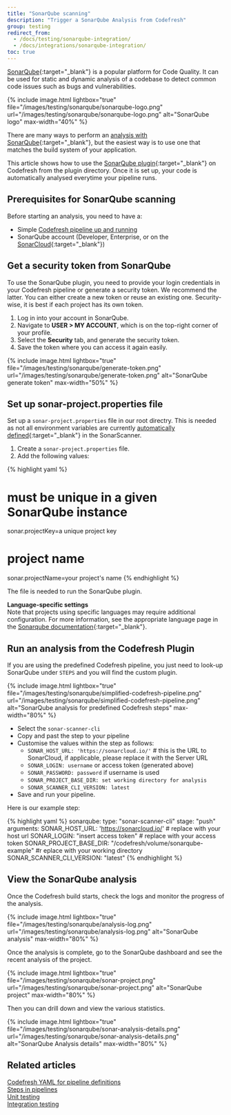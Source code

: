 ```yaml
---
title: "SonarQube scanning"
description: "Trigger a SonarQube Analysis from Codefresh"
group: testing
redirect_from:
  - /docs/testing/sonarqube-integration/
  - /docs/integrations/sonarqube-integration/
toc: true
---
```


[SonarQube](https://www.sonarqube.org/){:target="\_blank"} is a popular platform for Code Quality. It can be used for static and dynamic analysis of a codebase to detect common code issues such as bugs and vulnerabilities. 


{% include image.html 
lightbox="true" 
file="/images/testing/sonarqube/sonarqube-logo.png" 
url="/images/testing/sonarqube/sonarqube-logo.png" 
alt="SonarQube logo" 
max-width="40%" 
%}

There are many ways to perform an [analysis with SonarQube](https://docs.sonarqube.org/latest/setup/overview/){:target="\_blank"}, but the easiest way is to use one that matches the build system of your application.

This article shows how to use the [SonarQube plugin](https://codefresh.io/steps/step/sonar-scanner-cli){:target="\_blank"} on Codefresh from the plugin directory. Once it is set up, your code is automatically analysed everytime your pipeline runs.  

## Prerequisites for SonarQube scanning

Before starting an analysis, you need to have a:

 * Simple [Codefresh pipeline up and running]({{site.baseurl}}/docs/quick-start/ci-quickstart/create-ci-pipeline/)
 * SonarQube account (Developer, Enterprise, or on the [SonarCloud](https://sonarcloud.io/){:target="\_blank"})

## Get a security token from SonarQube

To use the SonarQube plugin, you need to provide your login credentials in your Codefresh pipeline or generate a security token. We recommend the latter. You can either create a new token or reuse an existing one. Security-wise, it is best if each project has its own token.

1. Log in into your account in SonarQube.
1. Navigate to **USER > MY ACCOUNT**, which is on the top-right corner of your profile. 
1. Select the **Security** tab, and generate the security token. 
1. Save the token where you can access it again easily.

{% include image.html 
lightbox="true" 
file="/images/testing/sonarqube/generate-token.png" 
url="/images/testing/sonarqube/generate-token.png" 
alt="SonarQube generate token" 
max-width="50%" 
%}

## Set up sonar-project.properties file

Set up a `sonar-project.properties` file in our root directry. This is needed as not all environment variables are currently [automatically defined](https://github.com/SonarSource/sonar-scanner-cli-docker/pull/50){:target="\_blank"} in the SonarScanner. 

1. Create a `sonar-project.properties` file.
1. Add the following values:

{% highlight yaml %}
# must be unique in a given SonarQube instance
sonar.projectKey=a unique project key
 
# project name
sonar.projectName=your project's name
{% endhighlight %}

The file is needed to run the SonarQube plugin.

**Language-specific settings**  
Note that projects using specific languages may require additional configuration. For more information, see the appropriate language page in the [Sonarqube documentation](https://docs.sonarqube.org/latest/analysis/languages/overview/){:target="\_blank"}.


## Run an analysis from the Codefresh Plugin

If you are using the predefined Codefresh pipeline, you just need to look-up SonarQube under `STEPS` and you will find the custom plugin.

{% include image.html 
lightbox="true" 
file="/images/testing/sonarqube/simplified-codefresh-pipeline.png" 
url="/images/testing/sonarqube/simplified-codefresh-pipeline.png" 
alt="SonarQube analysis for predefined Codefresh steps" 
max-width="80%" 
%}

* Select the `sonar-scanner-cli`
* Copy and past the step to your pipeline
* Customise the values within the step as follows:
  * `SONAR_HOST_URL: 'https://sonarcloud.io/'` # this is the URL to SonarCloud, if applicable, please replace it with the Server URL
  * `SONAR_LOGIN: username` or access token (generated above)
  * `SONAR_PASSWORD: password` if username is used
  * `SONAR_PROJECT_BASE_DIR: set working directory for analysis`
  * `SONAR_SCANNER_CLI_VERSION: latest`
* Save and run your pipeline.  


Here is our example step:

{% highlight yaml %}
 sonarqube:
    type: "sonar-scanner-cli"
    stage: "push"
    arguments:
      SONAR_HOST_URL: 'https://sonarcloud.io/' # replace with your host url
      SONAR_LOGIN: "insert access token" # replace with your access token
      SONAR_PROJECT_BASE_DIR: "/codefresh/volume/sonarqube-example" #r eplace with your working directory
      SONAR_SCANNER_CLI_VERSION: "latest"
{% endhighlight %}

## View the SonarQube analysis

Once the Codefresh build starts, check the logs and monitor the progress of the analysis.

{% include image.html 
lightbox="true" 
file="/images/testing/sonarqube/analysis-log.png" 
url="/images/testing/sonarqube/analysis-log.png" 
alt="SonarQube analysis" 
max-width="80%" 
%}

Once the analysis is complete, go to the SonarQube dashboard and see the recent analysis of the project.

{% include image.html 
lightbox="true" 
file="/images/testing/sonarqube/sonar-project.png" 
url="/images/testing/sonarqube/sonar-project.png" 
alt="SonarQube project" 
max-width="80%" 
%}

Then you can drill down and view the various statistics.

{% include image.html 
lightbox="true" 
file="/images/testing/sonarqube/sonar-analysis-details.png" 
url="/images/testing/sonarqube/sonar-analysis-details.png" 
alt="SonarQube Analysis details" 
max-width="80%" 
%}

## Related articles
[Codefresh YAML for pipeline definitions]({{site.baseurl}}/docs/pipelines/what-is-the-codefresh-yaml/)  
[Steps in pipelines]({{site.baseurl}}/docs/pipelines/steps/)  
[Unit testing]({{site.baseurl}}/docs/testing/unit-tests/)  
[Integration testing]({{site.baseurl}}/docs/testing/integration-tests/)  
